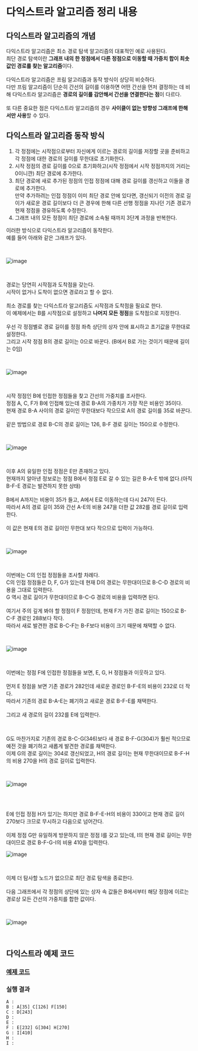 # 다익스트라 알고리즘 정리 내용

## 다익스트라 알고리즘의 개념
다익스트라 알고리즘은 최소 경로 탐색 알고리즘의 대표적인 예로 사용된다.
<br>
최단 경로 탐색이란 **그래프 내의 한 정점에서 다른 정점으로 이동할 때 가중치 합이 최솟값인 경로를 찾는 알고리즘**이다.
<br>
<br>
다익스트라 알고리즘은 프림 알고리즘과 동작 방식이 상당히 비슷하다.
<br>
다만 프림 알고리즘이 단순히 간선의 길이를 이용하면 어떤 간선을 먼저 결정하는 데 비해 다익스트라 알고리즘은 **경로의 길이를 감안해서 간선을 연결한다는 점**이 다르다.
<br>
<br>
또 다른 중요한 점은 다익스트라 알고리즘의 경우 **사이클이 없는 방향성 그래프에 한해서만 사용**할 수 있다.

## 다익스트라 알고리즘 동작 방식

1. 각 정점에는 시작점으로부터 자신에게 이르는 경로의 길이를 저장할 곳을 준비하고 각 정점에 대한 경로의 길이를 무한대로 초기화한다.
2. 시작 정점의 경로 길이를 0으로 초기화하고(시작 정점에서 시작 정점까지의 거리는 0이니깐) 최단 경로에 추가한다.
3. 최단 경로에 새로 추가된 정점의 인접 정점에 대해 경로 길이를 갱신하고 이들을 경로에 추가한다.<br>만약 추가하려는 인접 정점이 이미 최단 경로 안에 있다면, 갱신되기 이전의 경로 길이가 새로운 경로 길이보다 더 큰 경우에 한해 다른 선행 정점을 지나던 기존 경로가 현재 정점을 경유하도록 수정한다.
4. 그래프 내의 모든 정점이 최단 경로에 소속될 때까지 3단계 과정을 반복한다.

이러한 방식으로 다익스트라 알고리즘이 동작한다.
<br>
예를 들어 아래와 같은 그래프가 있다.

<br>

![image](https://github.com/JeHeeYu/Algorithm/assets/87363461/3927e461-be43-4d72-9ce6-30a0f1986905)


<br>

경로는 당연히 시작점과 도착점을 갖는다.
<br>
시작이 없거나 도착이 없으면 경로라고 할 수 없다.
<br>
<br>
최소 경로를 찾는 다익스트라 알고리즘도 시작점과 도착점을 필요로 한다.
<br>
이 예제에서는 B를 시작점으로 설정하고 **나머지 모든 정점**을 도착점으로 지정한다.
<br>
<br>
우선 각 정점별로 경로 길이를 정점 좌측 상단의 상자 안에 표시하고 초기값을 무한대로 설정한다.
<br>
그리고 시작 정점 B의 경로 길이는 0으로 바꾼다. (B에서 B로 가는 것이기 때문에 길이는 0임)

<br>

![image](https://github.com/JeHeeYu/Algorithm/assets/87363461/f0a6f11a-264c-46d4-b1d9-c27553db159f)


<br>

시작 정점인 B에 인접한 정점들을 찾고 간선의 가중치를 조사한다.
<br>
정점 A, C, F가 B에 인접해 있는데 경로 B-A의 가중치가 가장 작은 비용인 35이다.
<br>
현재 경로 B-A 사이의 경로 길이인 무한대보다 작으므로 A의 경로 길이를 35로 바꾼다.
<br>
<br>
같은 방법으로 경로 B-C의 경로 길이는 126, B-F 경로 길이는 150으로 수정한다.

<br>

![image](https://github.com/JeHeeYu/Algorithm/assets/87363461/39dc1c67-101e-48f0-bd8c-315929acb72d)


<br>

이후 A의 유일한 인접 정점은 E만 존재하고 있다.
<br>
현재까지 알아낸 정보로는 정점 B에서 정점 E로 갈 수 있는 길은 B-A-E 밖에 없다.(아직 B-F-E 경로는 발견하지 못한 상태)
<br>
<br>
B에서 A까지는 비용이 35가 들고, A에서 E로 이동하는데 다시 247이 든다.
<br>
따라서 A의 경로 길이 35와 간선 A-E의 비용 247을 더한 값 282를 경로 길이로 입력한다.
<br>
<br>
이 값은 현재 E의 경로 길이인 무한대 보다 작으므로 입력이 가능하다.

<br>

![image](https://github.com/JeHeeYu/Algorithm/assets/87363461/182aef15-d6a2-4109-81ac-48c3e32b9c2c)


<br>

이번에는 C의 인접 정점들을 조사할 차례다.
<br>
C의 인접 정점들은 D, F, G가 있는데 현재 D의 경로는 무한대이므로 B-C-D 경로의 비용을 그대로 입력한다.
<br>
G 역시 경로 길이가 무한대이므로 B-C-G 경로의 비용을 입력하면 된다.
<br>
<br>
여기서 주의 깊게 봐야 할 정점이 F 정점인데, 현재 F가 가진 경로 길이는 150으로 B-C-F 경로인 288보다 작다.
<br>
따라서 새로 발견한 경로 B-C-F는 B-F보다 비용이 크기 때문에 채택할 수 없다.

<br>

![image](https://github.com/JeHeeYu/Algorithm/assets/87363461/255a6100-e7d0-4bf5-933e-7e39d1faad77)


<br>

이번에는 정점 F에 인접한 정점들을 보면, E, G, H 정점들과 이웃하고 있다.
<br>
<br>
먼저 E 정점을 보면 기존 경로가 282인데 새로운 경로인 B-F-E의 비용이 232로 더 작다.
<br>
따라서 기존의 경로 B-A-E는 폐기하고 새로운 경로 B-F-E를 채택한다.
<br>
<br>
그리고 새 경로의 길이 232를 E에 입력한다.

<br>

G도 마찬가지로 기존의 경로 B-C-G(346)보다 새 경로 B-F-G(304)가 훨씬 적으므로 예전 것을 폐기하고 새롭게 발견한 경로를 채택한다.
<br>
이제 G의 경로 길이는 304로 갱신되었고, H의 경로 길이는 현재 무한대이므로 B-F-H의 비용 270을 H의 경로 길이로 입력한다.

<br>

![image](https://github.com/JeHeeYu/Algorithm/assets/87363461/eafc48be-8dcb-492f-a755-526a9fb396c9)


<br>

<br>

E에 인접 정점 H가 있기는 하지만 경로  B-F-E-H의 비용이 330이고 현재 경로 길이 270보다 크므로 무시하고 다음으로 넘어간다.
<br>
<br>
이제 정점 G만 유일하게 방문하지 않은 정점 I를 갖고 있는데, I의 현재 경로 길이는 무한대이므로 경로 B-F-G-I의 비용 410을 입력한다.
<br>

![image](https://github.com/JeHeeYu/Algorithm/assets/87363461/fbce6c6a-7fd8-40da-9eac-89f6207b5d90)


<br>

이제 더 탐사할 노드가 없으므로 최단 경로 탐색을 종료한다.
<br>
<br>
다음 그래프에서 각 정점의 상단에 있는 상자 속 값들은 B에서부터 해당 정점에 이르는 경로상 모든 간선의 가중치를 합한 값이다.

<br>


![image](https://github.com/JeHeeYu/Algorithm/assets/87363461/02bd7958-261a-4ea6-81bb-7756c6049bda)

<br>



## 다익스트라 예제 코드

### [예제 코드]([https://github.com/JeHeeYu/Algorithm/blob/main/Graph/Dijkstra%20Algorithm/Dijkstra.c](https://github.com/JeHeeYu/Book-Reviews/blob/main/Algorithm/%EC%9D%B4%EA%B2%83%EC%9D%B4%20%EC%9E%90%EB%A3%8C%EA%B5%AC%EC%A1%B0%2B%EC%95%8C%EA%B3%A0%EB%A6%AC%EC%A6%98%EC%9D%B4%EB%8B%A4%20with%20C%20%EC%96%B8%EC%96%B4/Chapter_9_%EA%B7%B8%EB%9E%98%ED%94%84/Dijkstra%20Algorithm%20/Dijkstra.c))

### 실행 결과

```
A : 
B : A[35] C[126] F[150] 
C : D[243] 
D : 
E : 
F : E[232] G[304] H[270] 
G : I[410] 
H : 
I :
```
